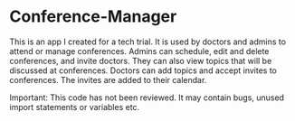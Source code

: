 # Conference-Manager
This is an app I created for a tech trial. It is used by doctors and admins to attend or manage conferences. Admins can schedule, edit
and delete conferences, and invite doctors. They can also view topics that will be discussed at conferences. Doctors can add topics
and accept invites to conferences. The invites are added to their calendar.

Important: This code has not been reviewed. It may contain bugs, unused import statements or variables etc.
